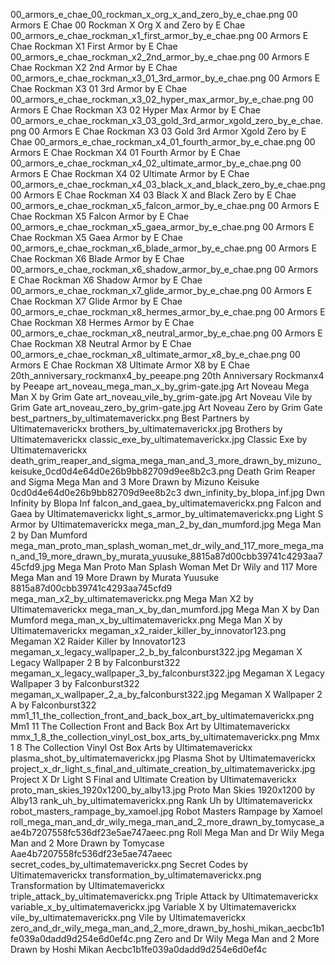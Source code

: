 00_armors_e_chae_00_rockman_x_org_x_and_zero_by_e_chae.png 00 Armors E Chae 00 Rockman X Org X and Zero by E Chae
00_armors_e_chae_rockman_x1_first_armor_by_e_chae.png 00 Armors E Chae Rockman X1 First Armor by E Chae
00_armors_e_chae_rockman_x2_2nd_armor_by_e_chae.png 00 Armors E Chae Rockman X2 2nd Armor by E Chae
00_armors_e_chae_rockman_x3_01_3rd_armor_by_e_chae.png 00 Armors E Chae Rockman X3 01 3rd Armor by E Chae
00_armors_e_chae_rockman_x3_02_hyper_max_armor_by_e_chae.png 00 Armors E Chae Rockman X3 02 Hyper Max Armor by E Chae
00_armors_e_chae_rockman_x3_03_gold_3rd_armor_xgold_zero_by_e_chae.png 00 Armors E Chae Rockman X3 03 Gold 3rd Armor Xgold Zero by E Chae
00_armors_e_chae_rockman_x4_01_fourth_armor_by_e_chae.png 00 Armors E Chae Rockman X4 01 Fourth Armor by E Chae
00_armors_e_chae_rockman_x4_02_ultimate_armor_by_e_chae.png 00 Armors E Chae Rockman X4 02 Ultimate Armor by E Chae
00_armors_e_chae_rockman_x4_03_black_x_and_black_zero_by_e_chae.png 00 Armors E Chae Rockman X4 03 Black X and Black Zero by E Chae
00_armors_e_chae_rockman_x5_falcon_armor_by_e_chae.png 00 Armors E Chae Rockman X5 Falcon Armor by E Chae
00_armors_e_chae_rockman_x5_gaea_armor_by_e_chae.png 00 Armors E Chae Rockman X5 Gaea Armor by E Chae
00_armors_e_chae_rockman_x6_blade_armor_by_e_chae.png 00 Armors E Chae Rockman X6 Blade Armor by E Chae
00_armors_e_chae_rockman_x6_shadow_armor_by_e_chae.png 00 Armors E Chae Rockman X6 Shadow Armor by E Chae
00_armors_e_chae_rockman_x7_glide_armor_by_e_chae.png 00 Armors E Chae Rockman X7 Glide Armor by E Chae
00_armors_e_chae_rockman_x8_hermes_armor_by_e_chae.png 00 Armors E Chae Rockman X8 Hermes Armor by E Chae
00_armors_e_chae_rockman_x8_neutral_armor_by_e_chae.png 00 Armors E Chae Rockman X8 Neutral Armor by E Chae
00_armors_e_chae_rockman_x8_ultimate_armor_x8_by_e_chae.png 00 Armors E Chae Rockman X8 Ultimate Armor X8 by E Chae
20th_anniversary_rockmanx4_by_peeape.png 20th Anniversary Rockmanx4 by Peeape
art_noveau_mega_man_x_by_grim-gate.jpg Art Noveau Mega Man X by Grim Gate
art_noveau_vile_by_grim-gate.jpg Art Noveau Vile by Grim Gate
art_noveau_zero_by_grim-gate.jpg Art Noveau Zero by Grim Gate
best_partners_by_ultimatemaverickx.png Best Partners by Ultimatemaverickx
brothers_by_ultimatemaverickx.jpg Brothers by Ultimatemaverickx
classic_exe_by_ultimatemaverickx.jpg Classic Exe by Ultimatemaverickx
death_grim_reaper_and_sigma_mega_man_and_3_more_drawn_by_mizuno_keisuke_0cd0d4e64d0e26b9bb82709d9ee8b2c3.png Death Grim Reaper and Sigma Mega Man and 3 More Drawn by Mizuno Keisuke 0cd0d4e64d0e26b9bb82709d9ee8b2c3
dwn_infinity_by_blopa_inf.jpg Dwn Infinity by Blopa Inf
falcon_and_gaea_by_ultimatemaverickx.png Falcon and Gaea by Ultimatemaverickx
light_s_armor_by_ultimatemaverickx.png Light S Armor by Ultimatemaverickx
mega_man_2_by_dan_mumford.jpg Mega Man 2 by Dan Mumford
mega_man_proto_man_splash_woman_met_dr_wily_and_117_more_mega_man_and_19_more_drawn_by_murata_yuusuke_8815a87d00cbb39741c4293aa745cfd9.jpg Mega Man Proto Man Splash Woman Met Dr Wily and 117 More Mega Man and 19 More Drawn by Murata Yuusuke 8815a87d00cbb39741c4293aa745cfd9
mega_man_x2_by_ultimatemaverickx.png Mega Man X2 by Ultimatemaverickx
mega_man_x_by_dan_mumford.jpg Mega Man X by Dan Mumford
mega_man_x_by_ultimatemaverickx.png Mega Man X by Ultimatemaverickx
megaman_x2_raider_killer_by_innovator123.png Megaman X2 Raider Killer by Innovator123
megaman_x_legacy_wallpaper_2_b_by_falconburst322.jpg Megaman X Legacy Wallpaper 2 B by Falconburst322
megaman_x_legacy_wallpaper_3_by_falconburst322.jpg Megaman X Legacy Wallpaper 3 by Falconburst322
megaman_x_wallpaper_2_a_by_falconburst322.jpg Megaman X Wallpaper 2 A by Falconburst322
mm1_11_the_collection_front_and_back_box_art_by_ultimatemaverickx.png Mm1 11 The Collection Front and Back Box Art by Ultimatemaverickx
mmx_1_8_the_collection_vinyl_ost_box_arts_by_ultimatemaverickx.png Mmx 1 8 The Collection Vinyl Ost Box Arts by Ultimatemaverickx
plasma_shot_by_ultimatemaverickx.jpg Plasma Shot by Ultimatemaverickx
project_x_dr_light_s_final_and_ultimate_creation_by_ultimatemaverickx.jpg Project X Dr Light S Final and Ultimate Creation by Ultimatemaverickx
proto_man_skies_1920x1200_by_alby13.jpg Proto Man Skies 1920x1200 by Alby13
rank_uh_by_ultimatemaverickx.png Rank Uh by Ultimatemaverickx
robot_masters_rampage_by_xamoel.jpg Robot Masters Rampage by Xamoel
roll_mega_man_and_dr_wily_mega_man_and_2_more_drawn_by_tomycase_aae4b7207558fc536df23e5ae747aeec.png Roll Mega Man and Dr Wily Mega Man and 2 More Drawn by Tomycase Aae4b7207558fc536df23e5ae747aeec
secret_codes_by_ultimatemaverickx.png Secret Codes by Ultimatemaverickx
transformation_by_ultimatemaverickx.png Transformation by Ultimatemaverickx
triple_attack_by_ultimatemaverickx.png Triple Attack by Ultimatemaverickx
variable_x_by_ultimatemaverickx.jpg Variable X by Ultimatemaverickx
vile_by_ultimatemaverickx.png Vile by Ultimatemaverickx
zero_and_dr_wily_mega_man_and_2_more_drawn_by_hoshi_mikan_aecbc1b1fe039a0dadd9d254e6d0ef4c.png Zero and Dr Wily Mega Man and 2 More Drawn by Hoshi Mikan Aecbc1b1fe039a0dadd9d254e6d0ef4c
